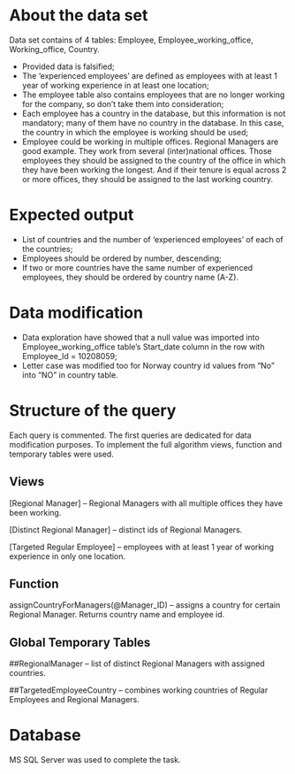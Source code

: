 # About the data set

Data set contains of 4 tables: Employee, Employee_working_office, Working_office, Country.

- Provided data is falsified;
- The ‘experienced employees’ are defined as employees with at least 1 year of working experience in at least one location;
- The employee table also contains employees that are no longer working for the company, so don’t take them into consideration;
- Each employee has a country in the database, but this information is not mandatory; many of them have no country in the database. In this case, the country in which the employee is working should be used;
- Employee could be working in multiple offices. Regional Managers are good example. They work from several (inter)national offices. Those employees they should be assigned to the country of the office in which they have been working the longest. And if their tenure is equal across 2 or more offices, they should be assigned to the last working country.

# Expected output

- List of countries and the number of ‘experienced employees’ of each of the countries;
- Employees should be ordered by number, descending;
- If two or more countries have the same number of experienced employees, they should be ordered by country name (A-Z).

# Data modification

- Data exploration have showed that a null value was imported into Employee_working_office table’s Start_date column in the row with Employee_Id = 10208059;
- Letter case was modified too for Norway country id values from “No” into “NO” in country table. 

# Structure of the query

Each query is commented. The first queries are dedicated for data modification purposes. To implement the full algorithm views, function and temporary tables were used.

## Views

[Regional Manager] – Regional Managers with all multiple offices they have been working.  

[Distinct Regional Manager] – distinct ids of Regional Managers.

[Targeted Regular Employee] – employees with at least 1 year of working experience in only one location.

## Function

assignCountryForManagers(@Manager_ID) – assigns a country for certain Regional Manager. Returns country name and employee id.

## Global Temporary Tables 

##RegionalManager – list of distinct Regional Managers with assigned countries.

##TargetedEmployeeCountry – combines working countries of Regular Employees and Regional Managers.

# Database
MS SQL Server was used to complete the task.
